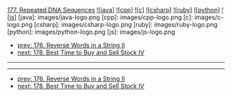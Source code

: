 [177. Repeated DNA Sequences](https://leetcode.com/problems/repeated-dna-sequences/)
[![java]](https://github.com/leetcode-study-group/leetcode-java-solutions/blob/master/177-repeated-dna-sequences.md)
[![cpp]](https://github.com/leetcode-study-group/leetcode-cpp-solutions/blob/master/177-repeated-dna-sequences.md)
[![c]](https://github.com/leetcode-study-group/leetcode-c-solutions/blob/master/177-repeated-dna-sequences.md)
[![csharp]](https://github.com/leetcode-study-group/leetcode-csharp-solutions/blob/master/177-repeated-dna-sequences.md)
[![ruby]](https://github.com/leetcode-study-group/leetcode-ruby-solutions/blob/master/177-repeated-dna-sequences.md)
[![python]](https://github.com/leetcode-study-group/leetcode-python-solutions/blob/master/177-repeated-dna-sequences.md)
[![js]](https://github.com/leetcode-study-group/leetcode-js-solutions/blob/master/177-repeated-dna-sequences.md)
[java]: images/java-logo.png
[cpp]: images/cpp-logo.png
[c]: images/c-logo.png
[csharp]: images/csharp-logo.png
[ruby]: images/ruby-logo.png
[python]: images/python-logo.png
[js]: images/js-logo.png

- [prev: 176. Reverse Words in a String II](176-reverse-words-in-a-string-ii.md)
- [next: 178. Best Time to Buy and Sell Stock IV](178-best-time-to-buy-and-sell-stock-iv.md)

---


---

- [prev: 176. Reverse Words in a String II](176-reverse-words-in-a-string-ii.md)
- [next: 178. Best Time to Buy and Sell Stock IV](178-best-time-to-buy-and-sell-stock-iv.md)
